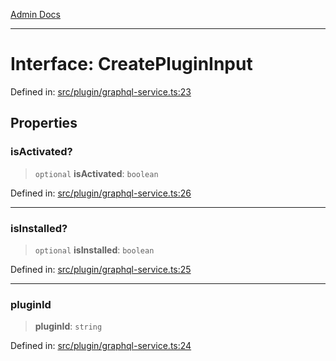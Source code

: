 [Admin Docs](/)

***

# Interface: CreatePluginInput

Defined in: [src/plugin/graphql-service.ts:23](https://github.com/PalisadoesFoundation/talawa-admin/blob/main/src/plugin/graphql-service.ts#L23)

## Properties

### isActivated?

> `optional` **isActivated**: `boolean`

Defined in: [src/plugin/graphql-service.ts:26](https://github.com/PalisadoesFoundation/talawa-admin/blob/main/src/plugin/graphql-service.ts#L26)

***

### isInstalled?

> `optional` **isInstalled**: `boolean`

Defined in: [src/plugin/graphql-service.ts:25](https://github.com/PalisadoesFoundation/talawa-admin/blob/main/src/plugin/graphql-service.ts#L25)

***

### pluginId

> **pluginId**: `string`

Defined in: [src/plugin/graphql-service.ts:24](https://github.com/PalisadoesFoundation/talawa-admin/blob/main/src/plugin/graphql-service.ts#L24)
